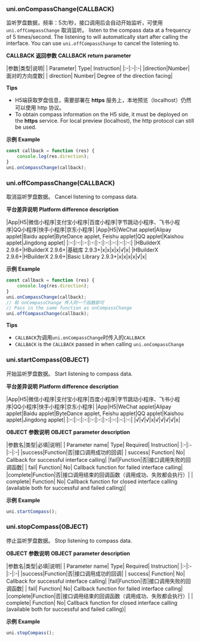 ### uni.onCompassChange(CALLBACK)
监听罗盘数据，频率：5次/秒，接口调用后会自动开始监听，可使用 ``uni.offCompassChange`` 取消监听。
listen to the compass data at a frequency of 5 times/second. The listening to will automatically start after calling the interface. You can use `uni.offCompassChange` to cancel the listening to.

**CALLBACK 返回参数**
**CALLBACK return parameter**

|参数|类型|说明|
| Parameter| Type| Instruction|
|:-|:-|:-|
|direction|Number|面对的方向度数|
| direction| Number| Degree of the direction facing|

**Tips**
- H5端获取罗盘信息，需要部署在 **https** 服务上，本地预览（localhost）仍然可以使用 http 协议。
- To obtain compass information on the H5 side, it must be deployed on the **https** service. For local preview (localhost), the http protocol can still be used.

**示例**
**Example**

```javascript
const callback = function (res) {
	console.log(res.direction);
}
uni.onCompassChange(callback);
```

### uni.offCompassChange(CALLBACK)
取消监听罗盘数据。
Cancel listening to compass data.

**平台差异说明**
**Platform difference description**

|App|H5|微信小程序|支付宝小程序|百度小程序|字节跳动小程序、飞书小程序|QQ小程序|快手小程序|京东小程序|
|App|H5|WeChat applet|Alipay applet|Baidu applet|ByteDance applet, Feishu applet|QQ applet|Kaishou applet|Jingdong applet|
|:-:|:-:|:-:|:-:|:-:|:-:|:-:|:-:|:-:|
|HBuilderX 2.9.6+|HBuilderX 2.9.6+|基础库 2.9.3+|x|x|x|x|√|x|
|HBuilderX 2.9.6+|HBuilderX 2.9.6+|Basic Library 2.9.3+|x|x|x|x|√|x|

**示例**
**Example**
```javascript
const callback = function (res) {
	console.log(res.direction);
}
uni.onCompassChange(callback);
// 和 onCompassChange 传入同一个函数即可
// Pass in the same function as onCompassChange
uni.offCompassChange(callback);
```

**Tips**
- `CALLBACK`为调用`uni.onCompassChange`时传入的`CALLBACK`
- `CALLBACK` is the `CALLBACK` passed in when calling `uni.onCompassChange`

### uni.startCompass(OBJECT)
开始监听罗盘数据。
Start listening to compass data.

**平台差异说明**
**Platform difference description**

|App|H5|微信小程序|支付宝小程序|百度小程序|字节跳动小程序、飞书小程序|QQ小程序|快手小程序|京东小程序|
|App|H5|WeChat applet|Alipay applet|Baidu applet|ByteDance applet, Feishu applet|QQ applet|Kaishou applet|Jingdong applet|
|:-:|:-:|:-:|:-:|:-:|:-:|:-:|:-:|:-:|
|√|√|√|x|√|√|√|√|x|

**OBJECT 参数说明**
**OBJECT parameter description**

|参数名|类型|必填|说明|
| Parameter name| Type| Required| Instruction|
|:-|:-|:-|:-|
|success|Function|否|接口调用成功的回调|
| success| Function| No| Callback for successful interface calling|
|fail|Function|否|接口调用失败的回调函数|
| fail| Function| No| Callback function for failed interface calling|
|complete|Function|否|接口调用结束的回调函数（调用成功、失败都会执行）|
| complete| Function| No| Callback function for closed interface calling (available both for successful and failed calling)|

**示例**
**Example**

```javascript
uni.startCompass();
```

### uni.stopCompass(OBJECT)
停止监听罗盘数据。
Stop listening to compass data.

**OBJECT 参数说明**
**OBJECT parameter description**

|参数名|类型|必填|说明|
| Parameter name| Type| Required| Instruction|
|:-|:-|:-|:-|
|success|Function|否|接口调用成功的回调|
| success| Function| No| Callback for successful interface calling|
|fail|Function|否|接口调用失败的回调函数|
| fail| Function| No| Callback function for failed interface calling|
|complete|Function|否|接口调用结束的回调函数（调用成功、失败都会执行）|
| complete| Function| No| Callback function for closed interface calling (available both for successful and failed calling)|

**示例**
**Example**

```javascript
uni.stopCompass();
```
